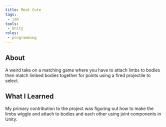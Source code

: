 ```yaml
---
title: Meat Cute
tags:
 - jam
tools:
 - Unity
roles:
 - programming
---
```


## About
A weird take on a matching game where you have to attach limbs to bodies then match limbed bodies together for points using a fired projectile to select.

## What I Learned
My primary contribution to the project was figuring out how to make the limbs wiggle and attach to bodies and each other using joint components in Unity.